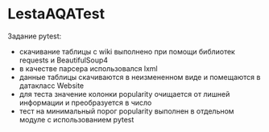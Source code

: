 # LestaAQATest
Задание pytest:
- скачивание таблицы с wiki выполнено при помощи библиотек requests и BeautifulSoup4
- в качестве парсера использовался lxml
- данные таблицы скачиваются в неизмененном виде и помещаются в датакласс Website
- для теста значение колонки popularity очищается от лишней информации и преобразуется в число
- тест на минимальный порог popularity выполнен в отдельном модуле с использованием pytest
